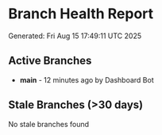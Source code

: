 # Branch Health Report
Generated: Fri Aug 15 17:49:11 UTC 2025

## Active Branches
- **main** - 12 minutes ago by Dashboard Bot

## Stale Branches (>30 days)
No stale branches found
